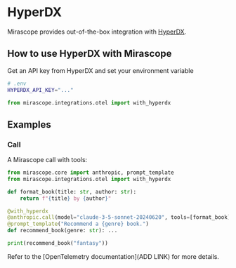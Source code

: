 # HyperDX

Mirascope provides out-of-the-box integration with [HyperDX](https://www.hyperdx.io/).

## How to use HyperDX with Mirascope

Get an API key from HyperDX and set your environment variable

```bash
# .env
HYPERDX_API_KEY="..."
```

```python
from mirascope.integrations.otel import with_hyperdx
```

## Examples

### Call

A Mirascope call with tools:

```python
from mirascope.core import anthropic, prompt_template
from mirascope.integrations.otel import with_hyperdx

def format_book(title: str, author: str):
    return f"{title} by {author}"

@with_hyperdx
@anthropic.call(model="claude-3-5-sonnet-20240620", tools=[format_book])
@prompt_template("Recommend a {genre} book.")
def recommend_book(genre: str): ...

print(recommend_book("fantasy"))
```

Refer to the [OpenTelemetry documentation](ADD LINK) for more details.
